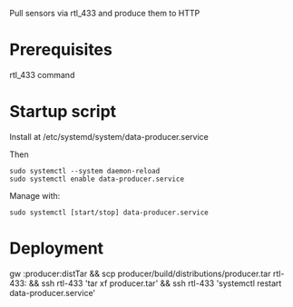 Pull sensors via rtl_433 and produce them to HTTP

# Prerequisites
rtl_433 command

# Startup script
Install at /etc/systemd/system/data-producer.service

Then

    sudo systemctl --system daemon-reload
    sudo systemctl enable data-producer.service

Manage with:

    sudo systemctl [start/stop] data-producer.service

# Deployment

   gw :producer:distTar && scp producer/build/distributions/producer.tar rtl-433: && ssh rtl-433 'tar xf producer.tar' && ssh rtl-433 'systemctl restart data-producer.service' 
